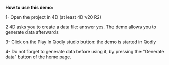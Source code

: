 **How to use this demo:**

1- Open the project in 4D (at least 4D v20 R2)

2 4D asks you to create a data file: answer yes. The demo allows you to generate data afterwards

3- Click on the Play In Qodly studio button: the demo is started in Qodly

4- Do not forget to generate data before using it, by pressing the "Generate data" button of the home page.

